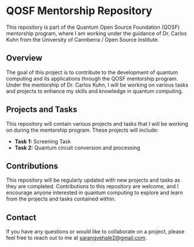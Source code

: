 # QOSF Mentorship Repository

This repository is part of the Quantum Open Source Foundation (QOSF) mentorship program, where I am working under the guidance of Dr. Carlos Kuhn from the University of Cannberra / Open Source Institute.

## Overview

The goal of this project is to contribute to the development of quantum computing and its applications through the QOSF mentorship program. Under the mentorship of Dr. Carlos Kuhn, I will be working on various tasks and projects to enhance my skills and knowledge in quantum computing.

## Projects and Tasks

This repository will contain various projects and tasks that I will be working on during the mentorship program. These projects will include:

- **Task 1:** Screening Task
- **Task 2:** Quantum circuit conversion and processing

## Contributions

This repository will be regularly updated with new projects and tasks as they are completed. Contributions to this repository are welcome, and I encourage anyone interested in quantum computing to explore and learn from the projects and tasks contained within.

## Contact

If you have any questions or would like to collaborate on a project, please feel free to reach out to me at sarangvehale2@gmail.com.
